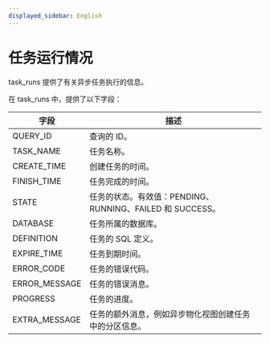 ```yaml
---
displayed_sidebar: English
---
```


# 任务运行情况

task_runs 提供了有关异步任务执行的信息。

在 task_runs 中，提供了以下字段：

|字段|描述|
|---|---|
|QUERY_ID|查询的 ID。|
|TASK_NAME|任务名称。|
|CREATE_TIME|创建任务的时间。|
|FINISH_TIME|任务完成的时间。|
|STATE|任务的状态。有效值：PENDING、RUNNING、FAILED 和 SUCCESS。|
|DATABASE|任务所属的数据库。|
|DEFINITION|任务的 SQL 定义。|
|EXPIRE_TIME|任务到期时间。|
|ERROR_CODE|任务的错误代码。|
|ERROR_MESSAGE|任务的错误消息。|
|PROGRESS|任务的进度。|
|EXTRA_MESSAGE|任务的额外消息，例如异步物化视图创建任务中的分区信息。|

